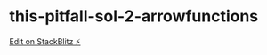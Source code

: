 # this-pitfall-sol-2-arrowfunctions

[Edit on StackBlitz ⚡️](https://stackblitz.com/edit/this-pitfall-sol-2-arrowfunctions)